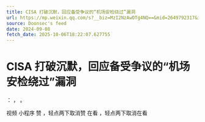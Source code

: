 ```yaml
---
title: CISA 打破沉默，回应备受争议的“机场安检绕过”漏洞
url: https://mp.weixin.qq.com/s?__biz=MzI2NzAwOTg4NQ==&mid=2649792317&idx=3&sn=92893f4a7e7c5090b547d8cf01fd1b47
source: Doonsec's feed
date: 2024-09-08
fetch_date: 2025-10-06T18:22:07.627755
---
```


# CISA 打破沉默，回应备受争议的“机场安检绕过”漏洞

：
，
。

视频
小程序
赞
，轻点两下取消赞
在看
，轻点两下取消在看